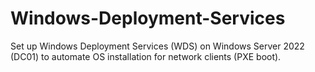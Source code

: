 # Windows-Deployment-Services
Set up Windows Deployment Services (WDS) on Windows Server 2022 (DC01) to automate OS installation for network clients (PXE boot).
